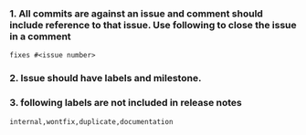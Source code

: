 ### 1. All commits are against an issue and comment should include reference to that issue. Use following to close the issue in a comment
`fixes #<issue number>`
### 2. Issue should have labels and milestone.
### 3. following labels are not included in release notes
`internal,wontfix,duplicate,documentation`
